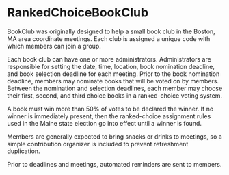 # RankedChoiceBookClub
BookClub was originally designed to help a small book club in the Boston, MA area coordinate meetings. Each club is assigned a unique code with which members can join a group.

Each book club can have one or more administrators. Administrators are responsible for setting the date, time, location, book nomination deadline, and book selection deadline for each meeting. Prior to the book nomination deadline, members may nominate books that will be voted on by members. Between the nomination and selection deadlines, each member may choose their first, second, and third choice books in a ranked-choice voting system.

A book must win more than 50% of votes to be declared the winner. If no winner is immediately present, then the ranked-choice assignment rules used in the Maine state election go into effect until a winner is found.

Members are generally expected to bring snacks or drinks to meetings, so a simple contribution organizer is included to prevent refreshment duplication.

Prior to deadlines and meetings, automated reminders are sent to members.
